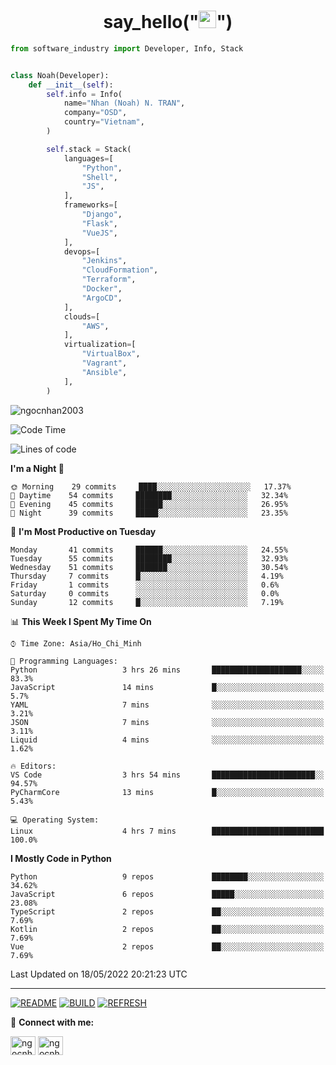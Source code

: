 <h1 align="center">say_hello("<img src="https://media.giphy.com/media/hvRJCLFzcasrR4ia7z/giphy.gif" width="28">")</h1>

```python
from software_industry import Developer, Info, Stack


class Noah(Developer):
    def __init__(self):
        self.info = Info(
            name="Nhan (Noah) N. TRAN",
            company="OSD",
            country="Vietnam",
        )

        self.stack = Stack(
            languages=[
                "Python",
                "Shell",
                "JS",
            ],
            frameworks=[
                "Django",
                "Flask",
                "VueJS",
            ],
            devops=[
                "Jenkins",
                "CloudFormation",
                "Terraform",
                "Docker",
                "ArgoCD",
            ],
            clouds=[
                "AWS",
            ],
            virtualization=[
                "VirtualBox",
                "Vagrant",
                "Ansible",
            ],
        )
```
<img src="https://komarev.com/ghpvc/?username=ngocnhan2003&label=Profile%20views&color=0e75b6&style=flat" alt="ngocnhan2003" /> 

<!--START_SECTION:waka-->
![Code Time](http://img.shields.io/badge/Code%20Time-303%20hrs%206%20mins-blue)

![Lines of code](https://img.shields.io/badge/From%20Hello%20World%20I%27ve%20Written-18%20Thousand%20lines%20of%20code-blue)

**I'm a Night 🦉** 

```text
🌞 Morning    29 commits     ████░░░░░░░░░░░░░░░░░░░░░   17.37% 
🌆 Daytime    54 commits     ████████░░░░░░░░░░░░░░░░░   32.34% 
🌃 Evening    45 commits     ██████░░░░░░░░░░░░░░░░░░░   26.95% 
🌙 Night      39 commits     █████░░░░░░░░░░░░░░░░░░░░   23.35%

```
📅 **I'm Most Productive on Tuesday** 

```text
Monday       41 commits     ██████░░░░░░░░░░░░░░░░░░░   24.55% 
Tuesday      55 commits     ████████░░░░░░░░░░░░░░░░░   32.93% 
Wednesday    51 commits     ███████░░░░░░░░░░░░░░░░░░   30.54% 
Thursday     7 commits      █░░░░░░░░░░░░░░░░░░░░░░░░   4.19% 
Friday       1 commits      ░░░░░░░░░░░░░░░░░░░░░░░░░   0.6% 
Saturday     0 commits      ░░░░░░░░░░░░░░░░░░░░░░░░░   0.0% 
Sunday       12 commits     █░░░░░░░░░░░░░░░░░░░░░░░░   7.19%

```


📊 **This Week I Spent My Time On** 

```text
⌚︎ Time Zone: Asia/Ho_Chi_Minh

💬 Programming Languages: 
Python                   3 hrs 26 mins       ████████████████████░░░░░   83.3% 
JavaScript               14 mins             █░░░░░░░░░░░░░░░░░░░░░░░░   5.7% 
YAML                     7 mins              ░░░░░░░░░░░░░░░░░░░░░░░░░   3.21% 
JSON                     7 mins              ░░░░░░░░░░░░░░░░░░░░░░░░░   3.11% 
Liquid                   4 mins              ░░░░░░░░░░░░░░░░░░░░░░░░░   1.62%

🔥 Editors: 
VS Code                  3 hrs 54 mins       ███████████████████████░░   94.57% 
PyCharmCore              13 mins             █░░░░░░░░░░░░░░░░░░░░░░░░   5.43%

💻 Operating System: 
Linux                    4 hrs 7 mins        █████████████████████████   100.0%

```

**I Mostly Code in Python** 

```text
Python                   9 repos             ████████░░░░░░░░░░░░░░░░░   34.62% 
JavaScript               6 repos             █████░░░░░░░░░░░░░░░░░░░░   23.08% 
TypeScript               2 repos             ██░░░░░░░░░░░░░░░░░░░░░░░   7.69% 
Kotlin                   2 repos             ██░░░░░░░░░░░░░░░░░░░░░░░   7.69% 
Vue                      2 repos             ██░░░░░░░░░░░░░░░░░░░░░░░   7.69%

```



 Last Updated on 18/05/2022 20:21:23 UTC
<!--END_SECTION:waka-->

<hr>

[![README](https://github.com/ngocnhan2003/ngocnhan2003/actions/workflows/000_readme.yml/badge.svg)](https://github.com/ngocnhan2003/ngocnhan2003/actions/workflows/000_readme.yml)
[![BUILD](https://github.com/ngocnhan2003/ngocnhan2003/actions/workflows/001_build.yml/badge.svg)](https://github.com/ngocnhan2003/ngocnhan2003/actions/workflows/001_build.yml)
[![REFRESH](https://github.com/ngocnhan2003/ngocnhan2003/actions/workflows/002_refresh.yml/badge.svg)](https://github.com/ngocnhan2003/ngocnhan2003/actions/workflows/002_refresh.yml)

🔗 **Connect with me:**

<a href="https://linkedin.com/in/ngocnhan2003" target="blank"><img align="center" src="https://raw.githubusercontent.com/rahuldkjain/github-profile-readme-generator/master/src/images/icons/Social/linked-in-alt.svg" alt="ngocnhan2003" height="30" width="40" /></a>
<a href="https://instagram.com/ngocnhan2003" target="blank"><img align="center" src="https://raw.githubusercontent.com/rahuldkjain/github-profile-readme-generator/master/src/images/icons/Social/instagram.svg" alt="ngocnhan2003" height="30" width="40" /></a>
